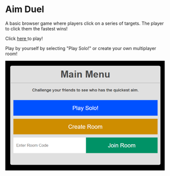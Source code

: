 # Aim Duel

A basic browser game where players click on a series of targets. The player to click them the fastest wins!

Click <a href="https://stormy-spire-67616.herokuapp.com/"> here </a> to play!

Play by yourself by selecting "Play Solo!" or create your own multiplayer room!

<img src="main_menu.png" />
